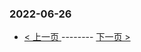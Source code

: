 ### 2022-06-26 
 

- [ < 上一页 ](https://github.com/able8/weibo-hot-record/blob/master/2022-06-25.md) -------- [ 下一页 > ](https://github.com/able8/weibo-hot-record/blob/master/2022-06-27.md)